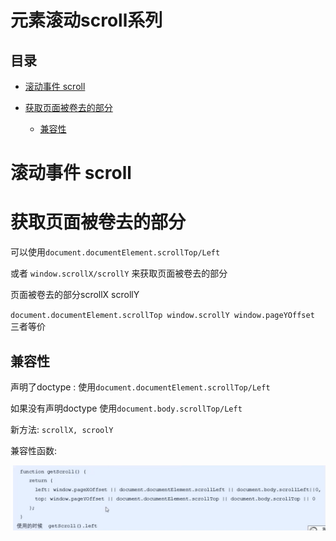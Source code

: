 # 元素滚动scroll系列

## 目录

*   [滚动事件 scroll](#滚动事件-scroll)

*   [获取页面被卷去的部分](#获取页面被卷去的部分)

    *   [兼容性](#兼容性)

# 滚动事件 scroll

# 获取页面被卷去的部分

可以使用`document.documentElement.scrollTop/Left `

或者 `window.scrollX/scrollY` 来获取页面被卷去的部分

页面被卷去的部分scrollX scrollY

`document.documentElement.scrollTop window.scrollY window.pageYOffset `三者等价

## 兼容性

声明了doctype : 使用`document.documentElement.scrollTop/Left `

如果没有声明doctype 使用`document.body.scrollTop/Left `

新方法: `scrollX, scroolY`

兼容性函数:

![](image/image_HVzzyrIGXW.png)
